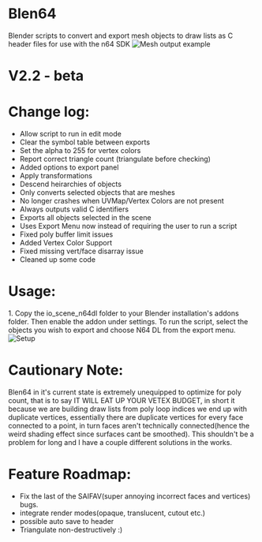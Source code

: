 # Blen64
Blender scripts to convert and export mesh objects to draw lists as C header files for use with the n64 SDK
![Mesh output example](https://cdn.discordapp.com/attachments/445463417797738496/473893698539618314/unknown.png "Room")

# V2.2 - beta
# Change log:
- Allow script to run in edit mode
- Clear the symbol table between exports
- Set the alpha to 255 for vertex colors
- Report correct triangle count (triangulate before checking)
- Added options to export panel
- Apply transformations
- Descend heirarchies of objects
- Only converts selected objects that are meshes
- No longer crashes when UVMap/Vertex Colors are not present
- Always outputs valid C identifiers
- Exports all objects selected in the scene
- Uses Export Menu now instead of requiring the user to run a script
- Fixed poly buffer limit issues
- Added Vertex Color Support
- Fixed missing vert/face disarray issue
- Cleaned up some code

# Usage:
1.<Setup>
Copy the io\_scene\_n64dl folder to your Blender installation's addons folder. Then enable the addon under settings. To run the script, select the objects you wish to export and choose N64 DL from the export menu. ![Setup](https://media.discordapp.net/attachments/434689798817579008/473758873191448576/unknown.png?width=1435&height=898 "Blender")

# Cautionary Note:
Blen64 in it's current state is extremely unequipped to optimize for poly count, that is to say IT WILL EAT UP YOUR VETEX BUDGET, in short it because we are building draw lists from poly loop indices we end up with duplicate vertices, essentially there are duplicate vertices for every face connected to a point, in turn faces aren't technically connected(hence the weird shading effect since surfaces cant be smoothed). This shouldn't be a problem for long and I have a couple different solutions in the works.

# Feature Roadmap:
- Fix the last of the SAIFAV(super annoying incorrect faces and vertices) bugs.
- integrate render modes(opaque, translucent, cutout etc.)
- possible auto save to header
- Triangulate non-destructively :)